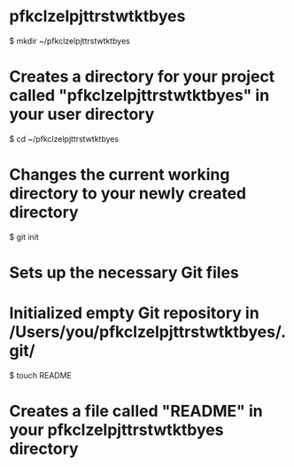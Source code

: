 pfkclzelpjttrstwtktbyes
=======================

$ mkdir ~/pfkclzelpjttrstwtktbyes
# Creates a directory for your project called "pfkclzelpjttrstwtktbyes" in your user directory

$ cd ~/pfkclzelpjttrstwtktbyes
# Changes the current working directory to your newly created directory

$ git init
# Sets up the necessary Git files
# Initialized empty Git repository in /Users/you/pfkclzelpjttrstwtktbyes/.git/

$ touch README
# Creates a file called "README" in your pfkclzelpjttrstwtktbyes directory
